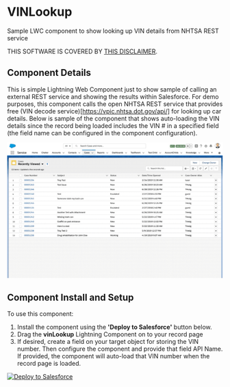 # VINLookup
Sample LWC component to show looking up VIN details from NHTSA REST service

THIS SOFTWARE IS COVERED BY [THIS DISCLAIMER](https://raw.githubusercontent.com/thedges/Disclaimer/master/disclaimer.txt).

## Component Details
This is simple Lightning Web Component just to show sample of calling an external REST service and showing the results within Salesforce. For demo purposes, this component calls the open NHTSA REST service that provides free (VIN decode service)[https://vpic.nhtsa.dot.gov/api/] for looking up car details. Below is sample of the component that shows auto-loading the VIN details since the record being loaded includes the VIN # in a specified field (the field name can be configured in the component configuration).

![alt text](https://github.com/thedges/VINLookup/blob/master/VINLookup.gif "Sample Image")

## Component Install and Setup

To use this component:
1. Install the component using the **'Deploy to Salesforce'** button below.
2. Drag the **vinLookup** Lightning Component on to your record page
3. If desired, create a field on your target object for storing the VIN number. Then configure the component and provide that field API Name. If provided, the component will auto-load that VIN number when the record page is loaded.

<a href="https://githubsfdeploy.herokuapp.com">
  <img alt="Deploy to Salesforce"
       src="https://raw.githubusercontent.com/afawcett/githubsfdeploy/master/deploy.png">
</a>
